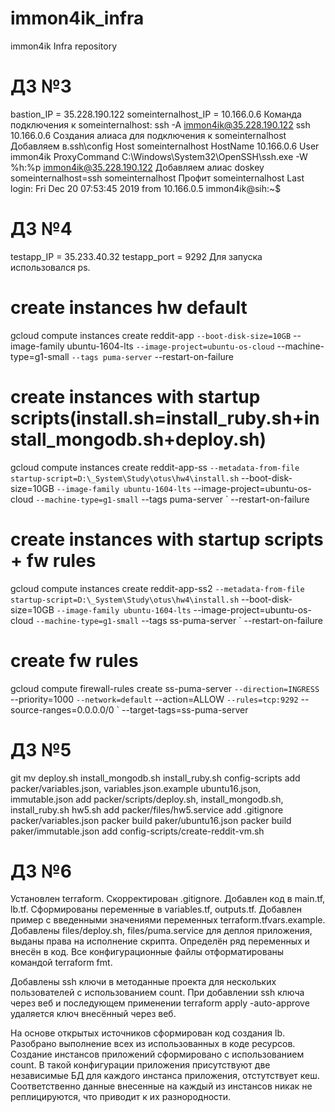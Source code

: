 # immon4ik_infra
immon4ik Infra repository
# ДЗ №3
bastion_IP = 35.228.190.122
someinternalhost_IP = 10.166.0.6
Команда подключения к someinternalhost:
ssh -A immon4ik@35.228.190.122 ssh 10.166.0.6
Создания алиаса для подключения к someinternalhost
Добавляем в.ssh\config
Host someinternalhost
     HostName 10.166.0.6
     User immon4ik
     ProxyCommand C:\Windows\System32\OpenSSH\ssh.exe -W %h:%p immon4ik@35.228.190.122
Добавляем алиас
doskey someinternalhost=ssh someinternalhost
Профит
someinternalhost
Last login: Fri Dec 20 07:53:45 2019 from 10.166.0.5
immon4ik@sih:~$
# ДЗ №4
testapp_IP = 35.233.40.32
testapp_port = 9292
Для запуска использовался ps.
# create instances hw default
gcloud compute instances create reddit-app `
  --boot-disk-size=10GB `
  --image-family ubuntu-1604-lts `
  --image-project=ubuntu-os-cloud `
  --machine-type=g1-small `
  --tags puma-server `
  --restart-on-failure
# create instances with startup scripts(install.sh=install_ruby.sh+install_mongodb.sh+deploy.sh)
gcloud compute instances create reddit-app-ss `
  --metadata-from-file startup-script=D:\_System\Study\otus\hw4\install.sh `
  --boot-disk-size=10GB `
  --image-family ubuntu-1604-lts `
  --image-project=ubuntu-os-cloud `
  --machine-type=g1-small `
  --tags puma-server `
  --restart-on-failure
# create instances with startup scripts + fw rules
gcloud compute instances create reddit-app-ss2 `
  --metadata-from-file startup-script=D:\_System\Study\otus\hw4\install.sh `
  --boot-disk-size=10GB `
  --image-family ubuntu-1604-lts `
  --image-project=ubuntu-os-cloud `
  --machine-type=g1-small `
  --tags ss-puma-server `
  --restart-on-failure
# create fw rules
gcloud compute firewall-rules create ss-puma-server `
  --direction=INGRESS `
  --priority=1000 `
  --network=default `
  --action=ALLOW `
  --rules=tcp:9292 `
  --source-ranges=0.0.0.0/0 `
  --target-tags=ss-puma-server
# ДЗ №5
git mv deploy.sh install_mongodb.sh install_ruby.sh config-scripts
add packer/variables.json, variables.json.example ubuntu16.json, immutable.json
add packer/scripts/deploy.sh, install_mongodb.sh, install_ruby.sh hw5.sh
add packer/files/hw5.service
add .gitignore packer/variables.json
packer build paker/ubuntu16.json
packer build paker/immutable.json
add config-scripts/create-reddit-vm.sh
# ДЗ №6
<!-- Основное задание. -->
Установлен terraform. Скорректирован .gitignore. Добавлен код в main.tf, lb.tf. Сформированы переменные в variables.tf, outputs.tf. Добавлен пример с введенными значениями переменных terraform.tfvars.example. Добавлены files/deploy.sh, files/puma.service для деплоя приложения, выданы права на исполнение скрипта. Определён ряд переменных и внесён в код. Все конфигурационные файлы отформатированы командой terraform fmt.
<!-- Задание со *. -->
Добавлены ssh ключи в методанные проекта для нескольких пользователей с использованием count.
При добавлении ssh ключа через веб и последующем применении terraform apply -auto-approve удаляется ключ внесённый через веб.
<!-- Задание с **. -->
На основе открытых источников сформирован код создания lb. Разобрано выполнение всех из использованных в коде ресурсов. Создание инстансов приложений сформировано с использованием count.
В такой конфигурации приложения присутствуют две независимые БД для каждого инстанса приложения, отстутствует кеш. Соответственно данные внесенные на каждый из инстансов никак не реплицируются, что приводит к их разнородности.
